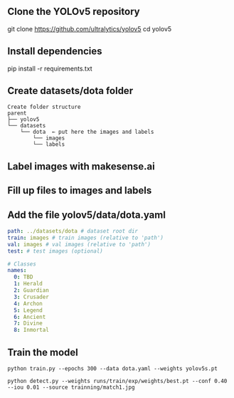 ## Clone the YOLOv5 repository
git clone https://github.com/ultralytics/yolov5
cd yolov5

## Install dependencies
pip install -r requirements.txt

## Create datasets/dota folder

```
Create folder structure
parent
├── yolov5
└── datasets
    └── dota  ← put here the images and labels 
        └── images  
        └── labels
```

## Label images with makesense.ai

## Fill up files to images and labels

## Add the file yolov5/data/dota.yaml

```yaml
path: ../datasets/dota # dataset root dir
train: images # train images (relative to 'path')
val: images # val images (relative to 'path')
test: # test images (optional)

# Classes
names:
  0: TBD
  1: Herald
  2: Guardian
  3: Crusader
  4: Archon
  5: Legend
  6: Ancient
  7: Divine
  8: Inmortal

```

## Train the model

```
python train.py --epochs 300 --data dota.yaml --weights yolov5s.pt

python detect.py --weights runs/train/exp/weights/best.pt --conf 0.40 --iou 0.01 --source trainning/match1.jpg
```